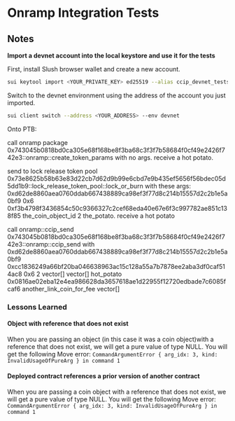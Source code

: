 # Onramp Integration Tests

## Notes

**Import a devnet account into the local keystore and use it for the tests**

First, install Slush browser wallet and create a new account.

```bash
sui keytool import <YOUR_PRIVATE_KEY> ed25519 --alias ccip_devnet_tests --json
```
Switch to the devnet environment using the address of the account you just imported.

```bash
sui client switch --address <YOUR_ADDRESS> --env devnet
```


Onto PTB: 

call onramp package 0x743045b0818bd0ca305e68f168be8f3ba68c3f3f7b58684f0cf49e2426f742e3::onramp::create_token_params with no args. receive a hot potato.

send to lock release token pool 0x73e8625b58b63e83d22cb7d62d9b99e6cbd7e9b435ef5656f56bdec05d5dd1b9::lock_release_token_pool::lock_or_burn with these args: 0xd62de8860aea0760ddab667438889ca98ef3f77d8c214b15557d2c2b1e5a0bf9 0x6 0xf3b4798f3436854c50c9366327c2cef68eda40e67e6f3c997782ae851c138f85 the_coin_object_id 2 the_potato. receive a hot potato

call onramp::ccip_send 0x743045b0818bd0ca305e68f168be8f3ba68c3f3f7b58684f0cf49e2426f742e3::onramp::ccip_send with 0xd62de8860aea0760ddab667438889ca98ef3f77d8c214b15557d2c2b1e5a0bf9 0xcc1836249a66bf20ba046638963ac15c128a55a7b7878ee2aba3df0caf514ac8 0x6 2 vector[] vector[] hot_potato 0x0816ae02eba12e4ea986628da3657618ae1d22955f12720edbade7c6085fcaf6 another_link_coin_for_fee vector[]


### Lessons Learned

#### Object with reference that does not exist

When you are passing an object (in this case it was a coin object)with a reference that does not exist, we will get a pure value of type NULL. You will get the following Move error: `CommandArgumentError { arg_idx: 3, kind: InvalidUsageOfPureArg } in command 1`


#### Deployed contract references a prior version of another contract

When you are passing a coin object with a reference that does not exist, we will get a pure value of type NULL. You will get the following Move error: `CommandArgumentError { arg_idx: 3, kind: InvalidUsageOfPureArg } in command 1`
